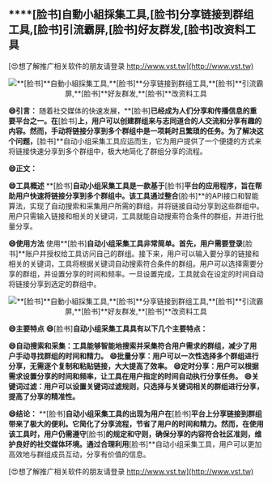 ## ****[脸书]**自動小組採集工具,**[脸书]**分享链接到群组工具,**[脸书]**引流霸屏,**[脸书]**好友群发,**[脸书]**改资料工具**

[😍想了解推广相关软件的朋友请登录 http://www.vst.tw](http://www.vst.tw)

 <center><img src="https://vst.tw/MP4/tuiguang/png/8.png" alt="**[脸书]**自動小組採集工具,**[脸书]**分享链接到群组工具,**[脸书]**引流霸屏,**[脸书]**好友群发,**[脸书]**改资料工具"></center>

**😄引言：**
随着社交媒体的快速发展，**[脸书]**已经成为人们分享和传播信息的重要平台之一。在**[脸书]**上，用户可以创建群组来与志同道合的人交流和分享有趣的内容。然而，手动将链接分享到多个群组中是一项耗时且繁琐的任务。为了解决这个问题，**[脸书]**自动小组采集工具应运而生，它为用户提供了一个便捷的方式来将链接快速分享到多个群组中，极大地简化了群组分享的流程。

**😄正文：**

**😄工具概述**
**[脸书]**自动小组采集工具是一款基于**[脸书]**平台的应用程序，旨在帮助用户快速将链接分享到多个群组中。该工具通过整合**[脸书]**的API接口和智能算法，实现了自动搜索和采集用户所需的群组，并将链接自动分享到这些群组中。用户只需输入链接和相关的关键词，工具就能自动搜索符合条件的群组，并进行批量分享。

**😄使用方法**
使用**[脸书]**自动小组采集工具非常简单。首先，用户需要登录**[脸书]**账户并授权给工具访问自己的群组。接下来，用户可以输入要分享的链接和相关的关键词，工具将根据关键词自动搜索符合条件的群组。用户可以选择需要分享的群组，并设置分享的时间和频率。一旦设置完成，工具就会在设定的时间自动将链接分享到选定的群组中。

 <center><img src="https://vst.tw/MP4/tuiguang/png/8.png" alt="**[脸书]**自動小組採集工具,**[脸书]**分享链接到群组工具,**[脸书]**引流霸屏,**[脸书]**好友群发,**[脸书]**改资料工具"></center>

**😄主要特点**
**😄**[脸书]**自动小组采集工具具有以下几个主要特点：**

**😄自动搜索和采集：工具能够智能地搜索并采集符合用户需求的群组，减少了用户手动寻找群组的时间和精力。**
**😄批量分享：用户可以一次性选择多个群组进行分享，无需逐个复制和粘贴链接，大大提高了效率。**
**😄定时分享：用户可以根据需求设置分享的时间和频率，让工具在用户指定的时间自动执行分享任务。**
**😄关键词过滤：用户可以设置关键词过滤规则，只选择与关键词相关的群组进行分享，提高了分享的精准性。**

**😄结论：**
**[脸书]**自动小组采集工具的出现为用户在**[脸书]**平台上分享链接到群组带来了极大的便利。它简化了分享流程，节省了用户的时间和精力。然而，在使用该工具时，用户仍需遵守**[脸书]**的规定和守则，确保分享的内容符合社区准则，维护良好的社交媒体环境。通过合理利用**[脸书]**自动小组采集工具，用户可以更加高效地与群组成员互动，分享有价值的信息。

[😍想了解推广相关软件的朋友请登录 http://www.vst.tw](http://www.vst.tw)



